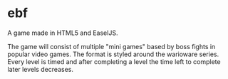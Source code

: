 ebf
===

A game made in HTML5 and EaselJS. 

The game will consist of multiple "mini games" based by boss fights in popular video games. The format is styled around the 
warioware series. Every level is timed and after completing a level the time left to complete later levels decreases.
